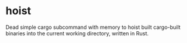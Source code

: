 # hoist
Dead simple cargo subcommand with memory to hoist built cargo-built binaries into the current working directory, written in Rust.
